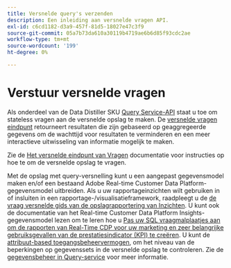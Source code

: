 ```yaml
---
title: Versnelde query's verzenden
description: Een inleiding aan versnelde vragen API.
exl-id: c6cd1182-d3a9-457f-81d5-18027e47c3f9
source-git-commit: 05a7b73da610a30119b4719ae6b6d85f93cdc2ae
workflow-type: tm+mt
source-wordcount: '199'
ht-degree: 0%

---
```


# Verstuur versnelde vragen

Als onderdeel van de Data Distiller SKU [Query Service-API](https://developer.adobe.com/experience-platform-apis/references/query-service/) staat u toe om stateless vragen aan de versnelde opslag te maken. De [versnelde vragen eindpunt](https://developer.adobe.com/experience-platform-apis/references/query-service/#tag/Accelerated-Queries) retourneert resultaten die zijn gebaseerd op geaggregeerde gegevens om de wachttijd voor resultaten te verminderen en een meer interactieve uitwisseling van informatie mogelijk te maken.

Zie de [Het versnelde eindpunt van Vragen](../../api/accelerated-queries.md) documentatie voor instructies op hoe te om de versnelde opslag te vragen.

Met de opslag met query-versnelling kunt u een aangepast gegevensmodel maken en/of een bestaand Adobe Real-time Customer Data Platform-gegevensmodel uitbreiden. Als u uw rapportageinzichten wilt gebruiken in of insluiten in een rapportage-/visualisatieframework, raadpleegt u de [de vraag versnelde gids van de opslagrapportering van Inzichten](./reporting-insights-data-model.md). U kunt ook de documentatie van het Real-time Customer Data Platform Insights-gegevensmodel lezen om te leren hoe u [Pas uw SQL vraagmalplaatjes aan om de rapporten van Real-Time CDP voor uw marketing en zeer belangrijke gebruiksgevallen van de prestatiesindicator (KPI) te creëren](../../../dashboards/cdp-insights-data-model.md). U kunt de [attribuut-based toegangsbeheervermogen](../../../access-control/abac/overview.md), om het niveau van de beperkingen op gegevenssets in de versnelde opslag te controleren. Zie de [gegevensbeheer in Query-service](../../data-governance/overview.md#create-field-based-access-restrictions-on-accelerated-datasets)
voor meer informatie.
